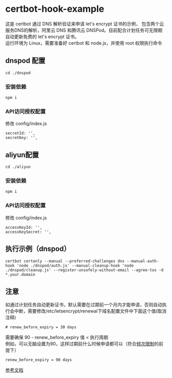 # certbot-hook-example

这是 certbot 通过 DNS 解析验证来申请 let's encrypt 证书的示例，
包含两个云服务DNS的解析，阿里云 DNS 和腾讯云 DNSPod。目前配合计划任务可无限期自动更新免费的 let's encrypt 证书。  
运行环境为 Linux，需要准备好 certbot 和 node.js，并使用 root 权限执行命令  
## dnspod 配置  
```
cd ./dnspod
```
### 安装依赖
```
npm i
```
### API访问授权配置 
修改 config/index.js
```
secretId: '',
secretKey: '',
```

## aliyun配置  
```
cd ./aliyun
```
### 安装依赖
```
npm i
```
### API访问授权配置
修改 config/index.js
```
accessKeyId: '',
accessKeySecret: '',
```

## 执行示例（dnspod）
```
certbot certonly --manual --preferred-challenges dns --manual-auth-hook 'node ./dnspod/auth.js' --manual-cleanup-hook 'node ./dnspod/cleanup.js' --register-unsafely-without-email --agree-tos -d *.your.domain
```

## 注意
如通过计划任务自动更新证书，默认需要在过期前一个月内才能申请，否则自动执行会中断，需要修改/etc/letsencrypt/renewal下域名配置文件中下面这个值(取消注释)

```
# renew_before_expiry = 30 days
```

需要确保 90 - renew_before_expiry 值 < 执行周期  
例如，可以无脑设置为90，这样过期前什么时候申请都可以（符合[频次限制](https://letsencrypt.org/zh-cn/docs/rate-limits/)的前提下）

```
renew_before_expiry = 90 days
```

[参考文档](https://certbot.eff.org/docs/using.html#pre-and-post-validation-hooks)
